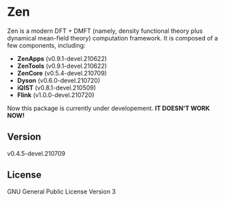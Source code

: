 # Zen

Zen is a modern DFT + DMFT (namely, density functional theory plus dynamical mean-field theory) computation framework. It is composed of a few components, including:

* **ZenApps** (v0.9.1-devel.210622)
* **ZenTools** (v0.9.1-devel.210622)
* **ZenCore** (v0.5.4-devel.210709)
* **Dyson** (v0.6.0-devel.210720)
* **iQIST** (v0.8.1-devel.210509)
* **Flink** (v1.0.0-devel.210720)

Now this package is currently under developement. **IT DOESN'T WORK NOW!**

## Version

v0.4.5-devel.210709

## License

GNU General Public License Version 3
